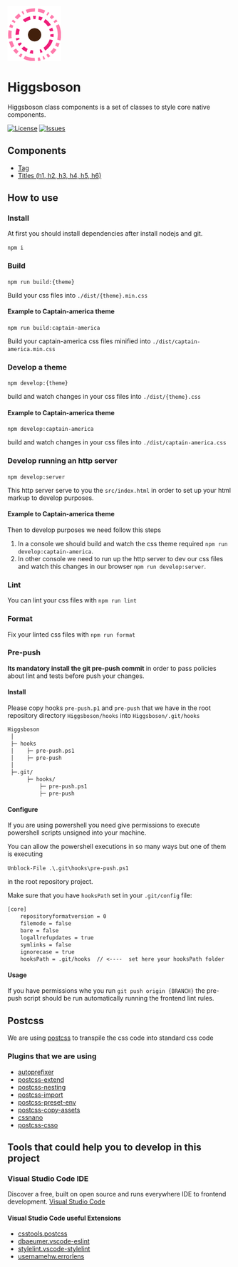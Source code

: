 ![alt text](images/logo.png "higgsboson")

# Higgsboson

Higgsboson class components is a set of classes to style core native components.

[![License](https://img.shields.io/github/license/javierlopezdeancos/higgsboson?style=flat-square)](LICENSE)
[![Issues](https://img.shields.io/github/issues/javierlopezdeancos/higgsboson?style=flat-square)](https://github.com/javierlopezdeancos/higgsboson/issues)

## Components

- [Tag](/src/components/tag/tag.md)
- [Titles (h1, h2, h3, h4, h5, h6)](/src/components/titles/titles.md)

## How to use

### Install

At first you should install dependencies after install nodejs and git.

`npm i`

### Build

`npm run build:{theme}`

Build your css files into `./dist/{theme}.min.css`

#### Example to Captain-america theme

`npm run build:captain-america`

Build your captain-america css files minified into `./dist/captain-america.min.css`

### Develop a theme

`npm develop:{theme}`

build and watch changes in your css files into `./dist/{theme}.css`

#### Example to Captain-america theme

`npm develop:captain-america`

build and watch changes in your css files into `./dist/captain-america.css`

### Develop running an http server

`npm develop:server`

This http server serve to you the `src/index.html` in order to set up your html markup to develop purposes.

#### Example to Captain-america theme

Then to develop purposes we need follow this steps

1. In a console we should build and watch the css theme required `npm run develop:captain-america`.
2. In other console we need to run up the http server to dev our css files and watch this changes in our browser `npm run develop:server`.

### Lint

You can lint your css files with `npm run lint`

### Format

Fix your linted css files with `npm run format`

### Pre-push

**Its mandatory install the git pre-push commit** in order to pass policies about lint and tests before push your changes.

#### Install

Please copy hooks `pre-push.p1` and `pre-push` that we have in the root repository directory `Higgsboson/hooks` into `Higgsboson/.git/hooks`

```text
Higgsboson
 │
 ├─ hooks
 │    ├─ pre-push.ps1
 │    ├─ pre-push
 │
 ├─.git/
      ├─ hooks/
          ├─ pre-push.ps1
          ├─ pre-push
```

#### Configure

If you are using powershell you need give permissions to execute powershell scripts unsigned into your machine.

You can allow the powershell executions in so many ways but one of them is executing

`Unblock-File .\.git\hooks\pre-push.ps1`

in the root repository project.

Make sure that you have `hooksPath` set in your `.git/config` file:

```
[core]
	repositoryformatversion = 0
	filemode = false
	bare = false
	logallrefupdates = true
	symlinks = false
	ignorecase = true
	hooksPath = .git/hooks  // <----  set here your hooksPath folder
```

#### Usage

If you have permissions whe you run `git push origin {BRANCH}` the pre-push script should be run automatically running the frontend lint rules.

## Postcss

We are using [postcss](https://postcss.org) to transpile the css code into standard css code

### Plugins that we are using

- [autoprefixer](https://github.com/postcss/autoprefixer)
- [postcss-extend](https://github.com/travco/postcss-extend)
- [postcss-nesting](https://github.com/csstools/postcss-nesting)
- [postcss-import](https://github.com/postcss/postcss-import)
- [postcss-preset-env](https://preset-env.cssdb.org/)
- [postcss-copy-assets](https://github.com/shutterstock/postcss-copy-assets)
- [cssnano](https://cssnano.co/)
- [postcss-csso](https://github.com/lahmatiy/postcss-csso)

## Tools that could help you to develop in this project

### Visual Studio Code IDE

Discover a free, built on open source and runs everywhere IDE to frontend development.
[Visual Studio Code](https://code.visualstudio.com/)

#### Visual Studio Code useful Extensions

- [csstools.postcss](https://github.com/csstools/postcss-language)
- [dbaeumer.vscode-eslint](https://github.com/Microsoft/vscode-eslint)
- [stylelint.vscode-stylelint](https://github.com/stylelint/vscode-stylelint)
- [usernamehw.errorlens](https://github.com/usernamehw/vscode-error-lens)
